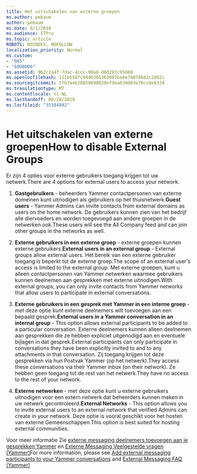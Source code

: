 ```yaml
---
title: Het uitschakelen van externe groepen
ms.author: pebaum
author: pebaum
ms.date: 8/1/2018
ms.audience: ITPro
ms.topic: article
ROBOTS: NOINDEX, NOFOLLOW
localization_priority: Normal
ms.custom:
- "965"
- "6000006"
ms.assetid: 962c2a4f-7dac-4ccc-98a8-d0d283c95808
ms.openlocfilehash: 111b558fc94d0305363097ba0e74078682c2802c
ms.sourcegitcommit: 5fb7a4b28859690020efdea630d03e70cc0e6334
ms.translationtype: MT
ms.contentlocale: nl-NL
ms.lasthandoff: 06/28/2019
ms.locfileid: "35384892"
---
```

# <a name="how-to-disable-external-groups"></a><span data-ttu-id="12a76-102">Het uitschakelen van externe groepen</span><span class="sxs-lookup"><span data-stu-id="12a76-102">How to disable External Groups</span></span>

<span data-ttu-id="12a76-103">Er zijn 4 opties voor externe gebruikers toegang krijgen tot uw netwerk.</span><span class="sxs-lookup"><span data-stu-id="12a76-103">There are 4 options for external users to access your network.</span></span>
  
1. <span data-ttu-id="12a76-104">**Gastgebruikers** - beheerders Yammer contactpersonen van externe domeinen kunt uitnodigen als gebruikers op het thuisnetwerk.</span><span class="sxs-lookup"><span data-stu-id="12a76-104">**Guest users** - Yammer Admins can invite contacts from external domains as users on the home network.</span></span> <span data-ttu-id="12a76-105">De gebruikers kunnen zien van het bedrijf alle diervoeders en worden toegevoegd aan andere groepen in de netwerken ook.</span><span class="sxs-lookup"><span data-stu-id="12a76-105">These users will see the All Company feed and can join other groups in the networks as well.</span></span>

2. <span data-ttu-id="12a76-106">**Externe gebruikers in een externe groep** - externe groepen kunnen externe gebruikers.</span><span class="sxs-lookup"><span data-stu-id="12a76-106">**External users in an external group** - External groups allow external users.</span></span> <span data-ttu-id="12a76-107">Het bereik van een externe gebruiker toegang is beperkt tot de externe groep.</span><span class="sxs-lookup"><span data-stu-id="12a76-107">The scope of an external user's access is limited to the external group.</span></span> <span data-ttu-id="12a76-108">Met externe groepen, kunt u alleen contactpersonen van Yammer netwerken waarmee gebruikers kunnen deelnemen aan gesprekken met externe uitnodigen.</span><span class="sxs-lookup"><span data-stu-id="12a76-108">With external groups, you can only invite contacts from Yammer networks that allow users to participate in external conversations.</span></span>

3. <span data-ttu-id="12a76-109">**Externe gebruikers in een gesprek met Yammer in een interne groep** - met deze optie kunt externe deelnemers wilt toevoegen aan een bepaald gesprek.</span><span class="sxs-lookup"><span data-stu-id="12a76-109">**External users in a Yammer conversation in an internal group** - This option allows external participants to be added to a particular conversation.</span></span> <span data-ttu-id="12a76-110">Externe deelnemers kunnen alleen deelnemen aan gesprekken die ze hebben expliciet uitgenodigd aan en eventuele bijlagen in dat gesprek.</span><span class="sxs-lookup"><span data-stu-id="12a76-110">External participants can only participate in conversations they have been explicitly invited to and to any attachments in that conversation.</span></span> <span data-ttu-id="12a76-111">Zij toegang krijgen tot deze gesprekken via hun Postvak Yammer (op het netwerk).</span><span class="sxs-lookup"><span data-stu-id="12a76-111">They access these conversations via their Yammer inbox (on their network).</span></span> <span data-ttu-id="12a76-112">Ze hebben geen toegang tot de rest van het netwerk.</span><span class="sxs-lookup"><span data-stu-id="12a76-112">They have no access to the rest of your network.</span></span>

4. <span data-ttu-id="12a76-113">**Externe netwerken** - met deze optie kunt u externe gebruikers uitnodigen voor een extern netwerk dat beheerders kunnen maken in uw netwerk gecontroleerd.</span><span class="sxs-lookup"><span data-stu-id="12a76-113">**External Networks** - This option allows you to invite external users to an external network that verified Admins can create in your network.</span></span> <span data-ttu-id="12a76-114">Deze optie is vooral geschikt voor het hosten van externe Gemeenschappen.</span><span class="sxs-lookup"><span data-stu-id="12a76-114">This option is best suited for hosting external communities.</span></span>

<span data-ttu-id="12a76-115">Voor meer informatie Zie [externe messaging deelnemers toevoegen aan je gesprekken Yammer](https://support.office.com/article/add-external-messaging-participants-to-your-yammer-conversations-423653bb-86b2-4eac-9d7e-dca121f7c16c?ui=en-US&amp;rs=en-US&amp;ad=US) en [Externe Messaging Veelgestelde vragen (Yammer)](https://support.office.com/article/External-messaging-FAQ-Yammer-35b59d6c-bb1c-4541-bf19-9f67d2f2b199)</span><span class="sxs-lookup"><span data-stu-id="12a76-115">For more information, please see [Add external messaging participants to your Yammer conversations](https://support.office.com/article/add-external-messaging-participants-to-your-yammer-conversations-423653bb-86b2-4eac-9d7e-dca121f7c16c?ui=en-US&amp;rs=en-US&amp;ad=US) and [External Messaging FAQ (Yammer)](https://support.office.com/article/External-messaging-FAQ-Yammer-35b59d6c-bb1c-4541-bf19-9f67d2f2b199)</span></span>
  